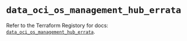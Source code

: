 # `data_oci_os_management_hub_errata`

Refer to the Terraform Registory for docs: [`data_oci_os_management_hub_errata`](https://registry.terraform.io/providers/oracle/oci/6.18.0/docs/data-sources/os_management_hub_errata).
